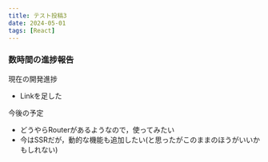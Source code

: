 ```yaml
---
title: テスト投稿3
date: 2024-05-01
tags: [React]
---
```


### 数時間の進捗報告

現在の開発進捗
- Linkを足した

今後の予定
- どうやらRouterがあるようなので，使ってみたい
- 今はSSRだが，動的な機能も追加したい(と思ったがこのままのほうがいいかもしれない)